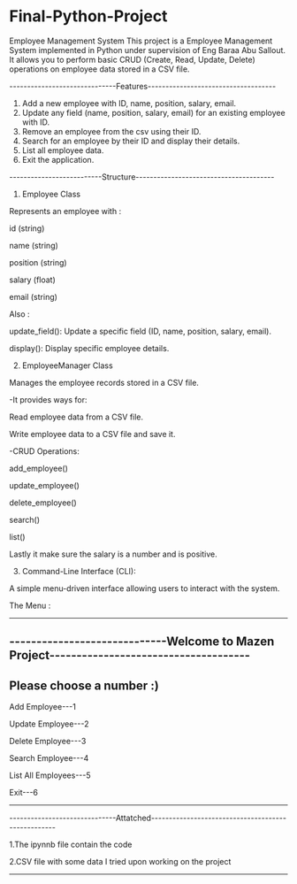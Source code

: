 # Final-Python-Project
Employee Management System
This project is a Employee Management System implemented in Python under supervision of Eng Baraa Abu Sallout. 
It allows you to perform basic CRUD (Create, Read, Update, Delete) operations on employee data stored in a CSV file. 


------------------------------Features------------------------------------
1) Add a new employee with ID, name, position, salary, email.
2) Update any field (name, position, salary, email) for an existing employee with ID.
3) Remove an employee from the csv using their ID.
4) Search for an employee by their ID and display their details.
5) List all employee data.
6) Exit the application.


--------------------------Structure---------------------------------------

1. Employee Class

Represents an employee with :

id (string)

name (string)

position (string)

salary (float)

email (string)

Also :

update_field(): Update a specific field (ID, name, position, salary, email).

display(): Display specific employee details.

2. EmployeeManager Class

Manages the employee records stored in a CSV file.

-It provides ways for:

Read employee data from a CSV file.

Write employee data to a CSV file and save it.

-CRUD Operations:

add_employee()

update_employee()

delete_employee()

search()

list()

Lastly it make sure the salary is a number and is positive.

3. Command-Line Interface (CLI):

A simple menu-driven interface allowing users to interact with the system.

The Menu :

------------------------------------------------------------------------------------------
-----------------------------Welcome to Mazen Project-------------------------------------
------------------------------------------------------------------------------------------

Please choose a number :)
------------------------------------------------------------------------------------------
Add Employee---1

Update Employee---2

Delete Employee---3

Search Employee---4

List All Employees---5

Exit---6

------------------------------------------------------------------------------------------


------------------------------Attatched---------------------------------------------------


1.The ipynnb file contain the code

2.CSV file with some data I tried upon working on the project

------------------------------------------------------------------------------------------
